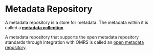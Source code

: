 <!-- SPDX-License-Identifier: CC-BY-4.0 -->
<!-- Copyright Contributors to the Egeria project. -->

# Metadata Repository

A metadata repository is a store for metadata.
The metadata within it is called 
a **[metadata collection](metadata-collection.md)**.

A metadata repository that supports the open metadata repository
standards through integration with OMRS is called an 
[open metadata repository](open-metadata-repository.md).